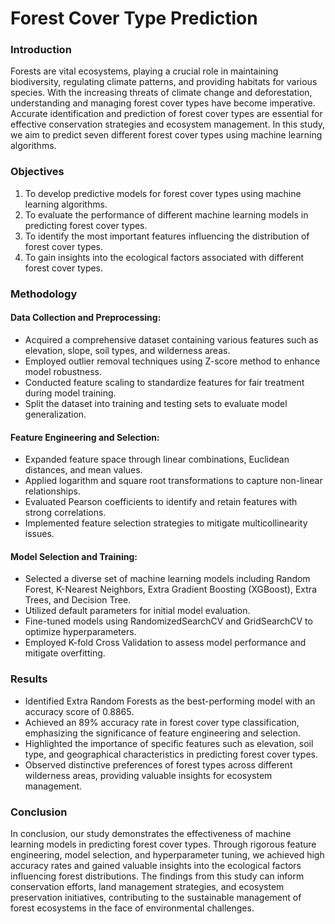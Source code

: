 # Forest Cover Type Prediction

### Introduction
Forests are vital ecosystems, playing a crucial role in maintaining biodiversity, regulating climate patterns, and providing habitats for various species. With the increasing threats of climate change and deforestation, understanding and managing forest cover types have become imperative. Accurate identification and prediction of forest cover types are essential for effective conservation strategies and ecosystem management. In this study, we aim to predict seven different forest cover types using machine learning algorithms.

### Objectives
1) To develop predictive models for forest cover types using machine learning algorithms.
2) To evaluate the performance of different machine learning models in predicting forest cover types.
3) To identify the most important features influencing the distribution of forest cover types.
4) To gain insights into the ecological factors associated with different forest cover types.

### Methodology
#### Data Collection and Preprocessing:
* Acquired a comprehensive dataset containing various features such as elevation, slope, soil types, and wilderness areas.
* Employed outlier removal techniques using Z-score method to enhance model robustness.
* Conducted feature scaling to standardize features for fair treatment during model training.
* Split the dataset into training and testing sets to evaluate model generalization.

#### Feature Engineering and Selection:
* Expanded feature space through linear combinations, Euclidean distances, and mean values.
* Applied logarithm and square root transformations to capture non-linear relationships.
* Evaluated Pearson coefficients to identify and retain features with strong correlations.
* Implemented feature selection strategies to mitigate multicollinearity issues.

#### Model Selection and Training:
* Selected a diverse set of machine learning models including Random Forest, K-Nearest Neighbors, Extra Gradient Boosting (XGBoost), Extra Trees, and Decision Tree.
* Utilized default parameters for initial model evaluation.
* Fine-tuned models using RandomizedSearchCV and GridSearchCV to optimize hyperparameters.
* Employed K-fold Cross Validation to assess model performance and mitigate overfitting.


### Results
* Identified Extra Random Forests as the best-performing model with an accuracy score of 0.8865.
* Achieved an 89% accuracy rate in forest cover type classification, emphasizing the significance of feature engineering and selection.
* Highlighted the importance of specific features such as elevation, soil type, and geographical characteristics in predicting forest cover types.
* Observed distinctive preferences of forest types across different wilderness areas, providing valuable insights for ecosystem management.

### Conclusion
In conclusion, our study demonstrates the effectiveness of machine learning models in predicting forest cover types. Through rigorous feature engineering, model selection, and hyperparameter tuning, we achieved high accuracy rates and gained valuable insights into the ecological factors influencing forest distributions. The findings from this study can inform conservation efforts, land management strategies, and ecosystem preservation initiatives, contributing to the sustainable management of forest ecosystems in the face of environmental challenges.
